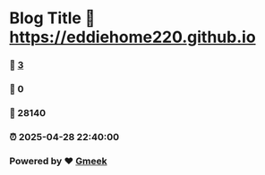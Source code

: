 # Blog Title :link: https://eddiehome220.github.io 
### :page_facing_up: [3](https://eddiehome220.github.io/tag.html) 
### :speech_balloon: 0 
### :hibiscus: 28140 
### :alarm_clock: 2025-04-28 22:40:00 
### Powered by :heart: [Gmeek](https://github.com/Meekdai/Gmeek)
